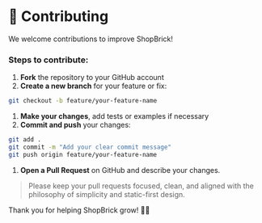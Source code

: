 # 🤝 Contributing

We welcome contributions to improve ShopBrick!

### Steps to contribute:

1. **Fork** the repository to your GitHub account
2. **Create a new branch** for your feature or fix:

```sh
git checkout -b feature/your-feature-name
```

1. **Make your changes**, add tests or examples if necessary
2. **Commit and push** your changes:

```sh
git add .
git commit -m "Add your clear commit message"
git push origin feature/your-feature-name
```

1. **Open a Pull Request** on GitHub and describe your changes.

> Please keep your pull requests focused, clean, and aligned with the philosophy of simplicity and static-first design.

Thank you for helping ShopBrick grow! 🧱🛒
